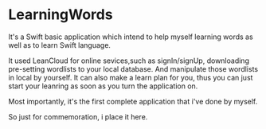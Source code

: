 # LearningWords
It's a Swift basic application which intend to help myself learning words as well as to learn Swift language.

It used LeanCloud for online sevices,such as signIn/signUp, downloading pre-setting wordlists to your local database.
And manipulate those wordlists in local by yourself.
It can also make a learn plan for you, thus you can just start your leanring as soon as you turn the application on.

Most importantly, it's the first complete application that i've done by myself.

So just for commemoration, i place it here.

